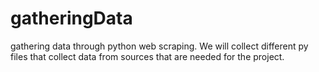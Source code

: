 # gatheringData
gathering data through python web scraping.
We will collect different py files that collect data from sources that are needed for the project.
